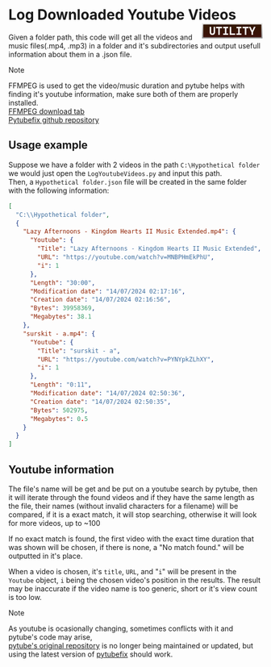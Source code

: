 <h1>
  Log Downloaded Youtube Videos
   <img src="https://github.com/cluster-coder/cluster-coder/blob/86c9f575c16835d153d9008a2dd7582e53b89725/Assets/Utility_Badge.png" height=30 align="right">
</h1>

Given a folder path, this code will get all the videos and music files(.mp4, .mp3) in a folder and it's subdirectories and output usefull information about them in a .json file.

> [!NOTE]
> FFMPEG is used to get the video/music duration and pytube helps with finding it's youtube information, make sure both of them are properly installed.  
> [FFMPEG download tab](https://www.ffmpeg.org/download.html)  
> [Pytubefix github repository](https://github.com/JuanBindez/pytubefix?tab=readme-ov-file#install)

## Usage example
Suppose we have a folder with 2 videos in the path `C:\Hypothetical folder` we would just open the `LogYoutubeVideos.py` and input this path.  
Then, a `Hypothetical folder.json` file will be created in the same folder with the following information:
```json
[
  "C:\\Hypothetical folder",
  {
    "Lazy Afternoons - Kingdom Hearts II Music Extended.mp4": {
      "Youtube": {
        "Title": "Lazy Afternoons - Kingdom Hearts II Music Extended",
        "URL": "https://youtube.com/watch?v=MNBPHmEkPhU",
        "i": 1
      },
      "Length": "30:00",
      "Modification date": "14/07/2024 02:17:16",
      "Creation date": "14/07/2024 02:16:56",
      "Bytes": 39958369,
      "Megabytes": 38.1
    },
    "surskit - a.mp4": {
      "Youtube": {
        "Title": "surskit - a",
        "URL": "https://youtube.com/watch?v=PYNYpkZLhXY",
        "i": 1
      },
      "Length": "0:11",
      "Modification date": "14/07/2024 02:50:36",
      "Creation date": "14/07/2024 02:50:35",
      "Bytes": 502975,
      "Megabytes": 0.5
    }
  }
]
```

## Youtube information
The file's name will be get and be put on a youtube search by pytube, then it will iterate through the found videos and if they have the same length as the file, 
their names (without invalid characters for a filename) will be compared, if it is a exact match, it will stop searching, otherwise it will look for more videos, up to ~100  

If no exact match is found, the first video with the exact time duration that was shown will be chosen, if there is none, a "No match found." will be outputted in it's place.  

When a video is chosen, it's `title`, `URL`, and "`i`" will be present in the `Youtube` object, `i` being the chosen video's position in the results.
The result may be inaccurate if the video name is too generic, short or it's view count is too low.

> [!NOTE]
> As youtube is ocasionally changing, sometimes conflicts with it and pytube's code may arise,  
> [pytube's original repository](https://github.com/pytube/pytube) is no longer being maintained or updated, but using the latest version of [pytubefix](https://github.com/JuanBindez/pytubefix) should work.